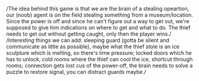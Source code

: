 
/The idea behind this game is that we are the brain of a stealing opeartion, our (noob) agent is on the field stealing something from a museum/location. Since the power is off and since he can't figure out a way to get out, we're supposed to give him indications on where to get and what to do. The thief needs to get out without getting caught, only then the player wins./ /Interesting things we can add: sleeping guard (gotta be silent and communicate as little as possible), maybe what the thief stole is an ice sculpture which is melting, so there's time pressure; locked doors which he has to unlock, cold rooms where the thief can cool the ice, shortcut through rooms; connection gets lost cus of the power-off, the brain needs to solve a puzzle to restore signal, you can distract guards maybe./
